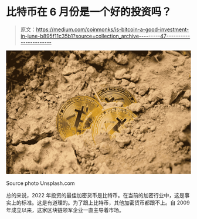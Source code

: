 # 比特币在 6 月份是一个好的投资吗？

> 原文：<https://medium.com/coinmonks/is-bitcoin-a-good-investment-in-june-b895f11c35b1?source=collection_archive---------47----------------------->

![](img/e713b3bf31d973a67e62e3d38c592be5.png)

Source photo Unsplash.com

总的来说，2022 年投资的最佳加密货币是比特币。在当前的加密行业中，这是事实上的标准。这是有道理的。为了跟上比特币，其他加密货币都跟不上。自 2009 年成立以来，这家区块链领军企业一直主导着市场。